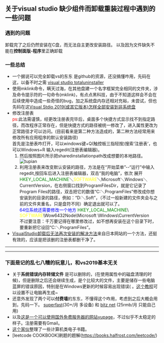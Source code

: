 ## 关于visual studio 缺少组件而卸载重装过程中遇到的一些问题
### 遇到的问题
卸载完了之后仍然安装在C盘，而无法自主更改安装路径。
以及因为文件缺失不能在**控制面版-程序**里正确卸载
### 一些总结
* 一个据说可以完全卸载vs的东东 是github的资源，还没搞懂咋用，先码在这，以备不时之需
[visual studio totaluninstaller](https://github.com/Microsoft/VisualStudioUninstaller)
* 使用mklink命令，瞒天过海，在其他盘建一个名字框架完全相同的文件夹，涉及命令提示符的一句命令(mklink)，有点点黑科技，由于不知道这样会不会在后续使用中造成一些奇怪的bug，加之系统盘内存还相对充裕，未尝试，但也先码在这[Visual Stdio 2019(或其它版本)怎样全部安装到非系统盘](https://zhuanlan.zhihu.com/p/87509706)
* 修改注册表  
 <font color = red>ps</font>:此法需谨慎，经更改注册表完毕后，桌面多个快捷方式显示找不到指定路径，而改程序正常存在，但是快捷方式的路径被统一修改了，进入属性更改为正常路径才可以访问。(目前看来是第二种方法造成的，第二种方法经常用来修改所有应用程序的默认安装路径)  
 首先是注册表咋打开，可以windows键+Q(触控板三指轻按)搜索‘注册表’，也可以Windows+R 输入regedit(注册表编辑器)。
  1. 然后按照图片所示把sharedinstallationpath改成想要的本地路径。
![tupian](https://img-blog.csdnimg.cn/20210122093019664.png?x-oss-process=image/watermark,type_ZmFuZ3poZW5naGVpdGk,shadow_10,text_aHR0cHM6Ly9ibG9nLmNzZG4ubmV0L3N3anR1c3o=,size_16,color_FFFFFF,t_70)  
  2. 利用注册表来改变默认安装的路径，方法是在“开始菜单”--“运行”中输入regedit,按回车后进入注册表编辑器，双击“我的电脑”，依次
展开<font color = green>HKEY_LOCAL_MACHINE</font>＼<font color = yellow>SOFTWARE</font>＼Microsoft＼Windows＼CurrentVersion，在右侧窗口找到ProgramFilesDir，就是它记录了Program
Files的路径，双击把它的数值“C:＼ProgramFiles”修改成你想安装到的目录的路径，例如：“D:＼Soft”，（不过一般新建的文件夹会与之前的文件夹重名，只是盘符不同）确定退出就可以了。  
  <font color = blue>64位系统还需要修改一个地方
  </font><font color = green>HKEY_LOCAL_MACHINE</font>\ <font color = yellow>SOFTWARE</font>\Wow6432Node\Microsoft
  \Windows\CurrentVersion  
  不过要注意：千万要记得在哪里修改过，如不想再安装在这个目录下时，要重新把它设回“C:＼ProgramFiles”。
* [VisualStudio卸载后无法再次安装的解决方法](https://blog.csdn.net/xwx617/article/details/58728511)来自日本网站的一个方法，还挺有效的，应该是把该删的注册表都删干净了。
------
-------

### 下面是记的乱七八糟的玩意儿，和vs2019基本无关
* 关于**系统错误内存转储文件**
是可以删除的，(在使用属性中的磁盘清理的时候)，但是删除之后还会继续生成，是个比较大的文件，主要是储存一些电脑蓝屏的错误原因，特别是在Windows更新的时候容易出现错误( 。[这个教程](https://www.bkqs.com.cn/contant1/18p74j26p4.html)可以设置不让电脑再生成~
* 还意外发现了两个可以**付费墙**的东东，不懂得这个咋用，考虑到之后大概会用到，先码一下。
[superfast](http://www.app-superfast.com/zh/)(30+/月 多设备) 和 [bitz net](https://ca.bitznet.app/?_gl=1*i2rj0u*_gcl_aw*R0NMLjE2MzA0NzQ3MTYuRUFJYUlRb2JDaE1JclpUWDRkcmE4Z0lWOTBnVkNCMlNIUUMxRUFFWUFTQUFFZ0xnWmZEX0J3RQ..#/dashboard)
(25rmb/月 只能自己用)
* 以及[这是一个可以使用国外免费服务器的网站yupage](https://cpanel.yupage.com/index.php)，不过似乎不太稳定的样子。注册需要有Gmail。
* [这个家伙](https://github.com/imarvinle/awesome-cs-books#awesome-cs-books-%E8%B6%85%E8%BF%87-200-%E6%9C%AC%E7%BB%8F%E5%85%B8%E7%9A%84%E8%AE%A1%E7%AE%97%E6%9C%BA%E4%B9%A6%E7%B1%8D%E5%88%86%E4%BA%AB)整理了一些计算机类电子书籍。
* [leetcode COOKBOOK]刷题的题解(https://books.halfrost.com/leetcode/)
  

